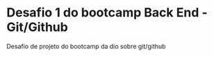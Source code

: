 # Desafio 1 do bootcamp Back End - Git/Github
Desafio de projeto do bootcamp da dio sobre git/github
